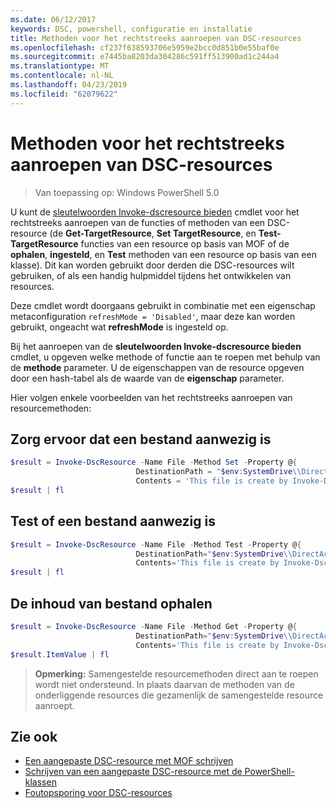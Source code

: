 ```yaml
---
ms.date: 06/12/2017
keywords: DSC, powershell, configuratie en installatie
title: Methoden voor het rechtstreeks aanroepen van DSC-resources
ms.openlocfilehash: cf237f638593706e5959e2bcc0d851b0e55baf0e
ms.sourcegitcommit: e7445ba8203da304286c591ff513900ad1c244a4
ms.translationtype: MT
ms.contentlocale: nl-NL
ms.lasthandoff: 04/23/2019
ms.locfileid: "62079622"
---
```

# <a name="calling-dsc-resource-methods-directly"></a>Methoden voor het rechtstreeks aanroepen van DSC-resources

>Van toepassing op: Windows PowerShell 5.0

U kunt de [sleutelwoorden Invoke-dscresource bieden](/powershell/module/PSDesiredStateConfiguration/Invoke-DscResource) cmdlet voor het rechtstreeks aanroepen van de functies of methoden van een DSC-resource (de **Get-TargetResource**, **Set TargetResource**, en  **Test-TargetResource** functies van een resource op basis van MOF of de **ophalen**, **ingesteld**, en **Test** methoden van een resource op basis van een klasse).
Dit kan worden gebruikt door derden die DSC-resources wilt gebruiken, of als een handig hulpmiddel tijdens het ontwikkelen van resources.

Deze cmdlet wordt doorgaans gebruikt in combinatie met een eigenschap metaconfiguration `refreshMode = 'Disabled'`, maar deze kan worden gebruikt, ongeacht wat **refreshMode** is ingesteld op.

Bij het aanroepen van de **sleutelwoorden Invoke-dscresource bieden** cmdlet, u opgeven welke methode of functie aan te roepen met behulp van de **methode** parameter. U de eigenschappen van de resource opgeven door een hash-tabel als de waarde van de **eigenschap** parameter.

Hier volgen enkele voorbeelden van het rechtstreeks aanroepen van resourcemethoden:

## <a name="ensure-a-file-is-present"></a>Zorg ervoor dat een bestand aanwezig is

```powershell
$result = Invoke-DscResource -Name File -Method Set -Property @{
                            DestinationPath = "$env:SystemDrive\\DirectAccess.txt";
                            Contents = 'This file is create by Invoke-DscResource'} -Verbose
$result | fl
```

## <a name="test-that-a-file-is-present"></a>Test of een bestand aanwezig is

```powershell
$result = Invoke-DscResource -Name File -Method Test -Property @{
                            DestinationPath="$env:SystemDrive\\DirectAccess.txt";
                            Contents='This file is create by Invoke-DscResource'} -Verbose
$result | fl
```

## <a name="get-the-contents-of-file"></a>De inhoud van bestand ophalen

```powershell
$result = Invoke-DscResource -Name File -Method Get -Property @{
                            DestinationPath="$env:SystemDrive\\DirectAccess.txt";
                            Contents='This file is create by Invoke-DscResource'} -Verbose
$result.ItemValue | fl
```

>**Opmerking:** Samengestelde resourcemethoden direct aan te roepen wordt niet ondersteund. In plaats daarvan de methoden van de onderliggende resources die gezamenlijk de samengestelde resource aanroept.

## <a name="see-also"></a>Zie ook
- [Een aangepaste DSC-resource met MOF schrijven](../resources/authoringResourceMOF.md)
- [Schrijven van een aangepaste DSC-resource met de PowerShell-klassen](../resources/authoringResourceClass.md)
- [Foutopsporing voor DSC-resources](../troubleshooting/debugResource.md)